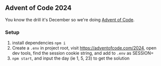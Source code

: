 ## Advent of Code 2024
You know the drill it's December so we're doing [Advent of Code](https://adventofcode.com/2024).

### Setup
1. install dependencies `npm i`
2. Create a `.env` in project root, visit https://adventofcode.com/2024, open dev tools, find the session cookie string, and add to `.env` as SESSION=<session cookie here>
3. `npm start`, and input the day (ie 1, 5, 23) to get the solution